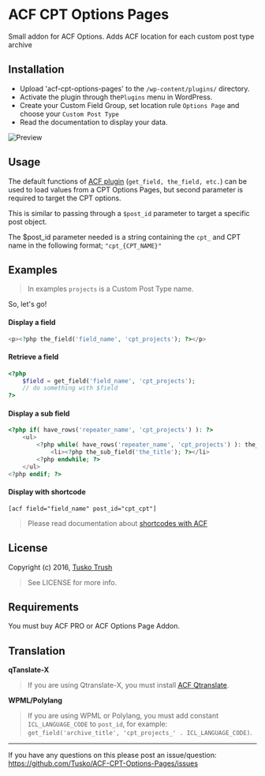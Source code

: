 # ACF CPT Options Pages

Small addon for ACF Options. Adds ACF location for each custom post type archive

## Installation

+ Upload 'acf-cpt-options-pages' to the `/wp-content/plugins/` directory.
+ Activate the plugin through the`Plugins` menu in WordPress.
+ Create your Custom Field Group, set location rule `Options Page` and choose your `Custom Post Type`
+ Read the documentation to display your data.

![Preview](http://dev0.site/cpt-acf-options.png)

## Usage

The default functions of [ACF plugin](http://www.advancedcustomfields.com/ "Advanced Custom Fields") (`get_field, the_field, etc.`) can be used to load values from a CPT Options Pages, but second parameter is required to target the CPT options.

This is similar to passing through a `$post_id` parameter to target a specific post object.

The $post_id parameter needed is a string containing the `cpt_` and CPT name in the following format; `"cpt_{CPT_NAME}"`

## Examples

>In examples `projects` is a Custom Post Type name.

So, let's go!

#### Display a field
```php
<p><?php the_field('field_name', 'cpt_projects'); ?></p>
```

#### Retrieve a field
```php
<?php
    $field = get_field('field_name', 'cpt_projects');
    // do something with $field
?>
```
#### Display a sub field
```php
<?php if( have_rows('repeater_name', 'cpt_projects') ): ?>
    <ul>
        <?php while( have_rows('repeater_name', 'cpt_projects') ): the_row(); ?>
            <li><?php the_sub_field('the_title'); ?></li>
        <?php endwhile; ?>
    </ul>
<?php endif; ?>
```
#### Display with shortcode

```
[acf field="field_name" post_id="cpt_cpt"]
```

> Please read documentation about [shortcodes with ACF](http://www.advancedcustomfields.com/resources/shortcode/ "ACF Shortcode")

## License

Copyright (c) 2016, [Tusko Trush](https://frontend.im/?github "Front-End Developer")

> See LICENSE for more info.

## Requirements

You must buy ACF PRO or ACF Options Page Addon.


## Translation

**qTanslate-X**

> If you are using Qtranslate-X, you must install [ACF Qtranslate](https://uk.wordpress.org/plugins/acf-qtranslate/ "ACF Qtranslate").

**WPML/Polylang**

> If you are using WPML or Polylang, you must add constant `ICL_LANGUAGE_CODE` to `post_id`,
for example: `get_field('archive_title', 'cpt_projects_' . ICL_LANGUAGE_CODE)`.

---------------
If you have any questions on this please post an issue/question: https://github.com/Tusko/ACF-CPT-Options-Pages/issues
